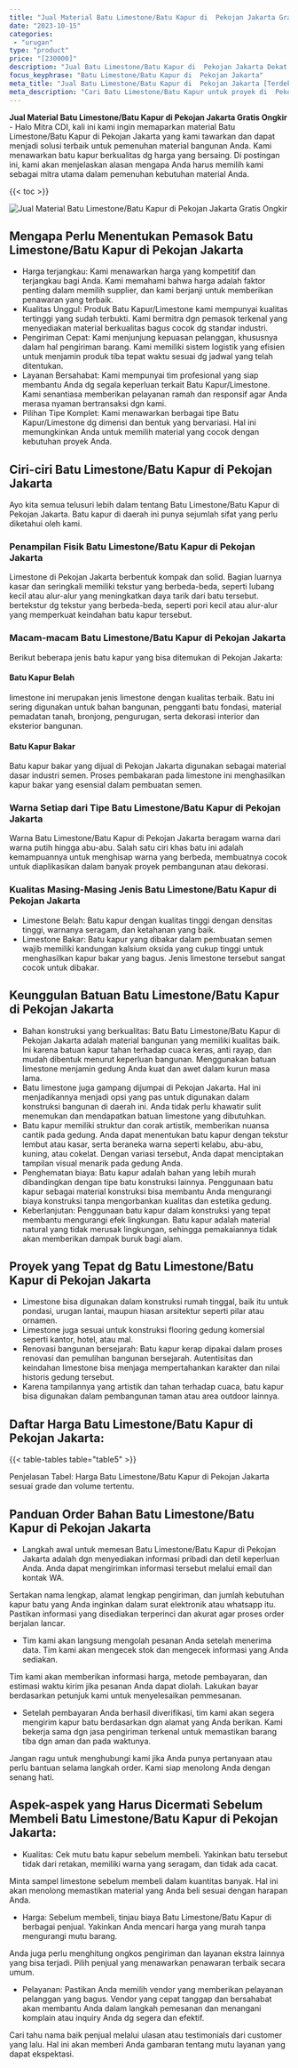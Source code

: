 ```yaml
---
title: "Jual Material Batu Limestone/Batu Kapur di  Pekojan Jakarta Gratis Ongkir"
date: "2023-10-15"
categories:
 - "urugan"
type: "product"
price: "[230000]"
description: "Jual Batu Limestone/Batu Kapur di  Pekojan Jakarta Dekat. Batu Limestone/Batu Kapur ini sering digunakan dalam proyek konstruksi sebagai material dinding yang elegan dan tahan lama. Silakan hubungi kami untuk informasi lebih lanjut."
focus_keyphrase: "Batu Limestone/Batu Kapur di  Pekojan Jakarta"
meta_title: "Jual Batu Limestone/Batu Kapur di  Pekojan Jakarta [Terdekat] - CDI"
meta_description: "Cari Batu Limestone/Batu Kapur untuk proyek di  Pekojan Jakarta? Kami menawarkan Batu Limestone/Batu Kapur berkualitas untuk material dinding. Dapatkan penawaran terbaik sekarang."
---
```


**Jual Material Batu Limestone/Batu Kapur di  Pekojan Jakarta Gratis Ongkir** - Halo Mitra CDI, kali ini kami ingin memaparkan material Batu Limestone/Batu Kapur di  Pekojan Jakarta yang kami tawarkan dan dapat menjadi solusi terbaik untuk pemenuhan material bangunan Anda. Kami menawarkan batu kapur berkualitas dg harga yang bersaing. Di postingan ini, kami akan menjelaskan alasan mengapa Anda harus memilih kami sebagai mitra utama dalam pemenuhan kebutuhan material Anda.

{{< toc >}}

![Jual Material Batu Limestone/Batu Kapur di  Pekojan Jakarta Gratis Ongkir](/images/urugan/batu-limestone-37.jpg)

## Mengapa Perlu Menentukan Pemasok Batu Limestone/Batu Kapur di  Pekojan Jakarta

*   Harga terjangkau: Kami menawarkan harga yang kompetitif dan terjangkau bagi Anda. Kami memahami bahwa harga adalah faktor penting dalam memilih supplier, dan kami berjanji untuk memberikan penawaran yang terbaik.
*   Kualitas Unggul: Produk Batu Kapur/Limestone kami mempunyai kualitas tertinggi yang sudah terbukti. Kami bermitra dgn pemasok terkenal yang menyediakan material berkualitas bagus cocok dg standar industri.
*   Pengiriman Cepat: Kami menjunjung kepuasan pelanggan, khususnya dalam hal pengiriman barang. Kami memiliki sistem logistik yang efisien untuk menjamin produk tiba tepat waktu sesuai dg jadwal yang telah ditentukan.
*   Layanan Bersahabat: Kami mempunyai tim profesional yang siap membantu Anda dg segala keperluan terkait Batu Kapur/Limestone. Kami senantiasa memberikan pelayanan ramah dan responsif agar Anda merasa nyaman bertransaksi dgn kami.
*   Pilihan Tipe Komplet: Kami menawarkan berbagai tipe Batu Kapur/Limestone dg dimensi dan bentuk yang bervariasi. Hal ini memungkinkan Anda untuk memilih material yang cocok dengan kebutuhan proyek Anda.

## Ciri-ciri Batu Limestone/Batu Kapur di  Pekojan Jakarta

Ayo kita semua telusuri lebih dalam tentang Batu Limestone/Batu Kapur di  Pekojan Jakarta. Batu kapur di daerah ini punya sejumlah sifat yang perlu diketahui oleh kami.

### Penampilan Fisik Batu Limestone/Batu Kapur di  Pekojan Jakarta

Limestone di  Pekojan Jakarta berbentuk kompak dan solid. Bagian luarnya kasar dan seringkali memiliki tekstur yang berbeda-beda, seperti lubang kecil atau alur-alur yang meningkatkan daya tarik dari batu tersebut. bertekstur dg tekstur yang berbeda-beda, seperti pori kecil atau alur-alur yang memperkuat keindahan batu kapur tersebut.

### Macam-macam Batu Limestone/Batu Kapur di  Pekojan Jakarta

Berikut beberapa jenis batu kapur yang bisa ditemukan di  Pekojan Jakarta:

#### Batu Kapur Belah

limestone ini merupakan jenis limestone dengan kualitas terbaik. Batu ini sering digunakan untuk bahan bangunan, pengganti batu fondasi, material pemadatan tanah, bronjong, pengurugan, serta dekorasi interior dan eksterior bangunan.

#### Batu Kapur Bakar

Batu kapur bakar yang dijual di  Pekojan Jakarta digunakan sebagai material dasar industri semen. Proses pembakaran pada limestone ini menghasilkan kapur bakar yang esensial dalam pembuatan semen.

### Warna Setiap dari Tipe Batu Limestone/Batu Kapur di  Pekojan Jakarta

Warna Batu Limestone/Batu Kapur di  Pekojan Jakarta beragam warna dari warna putih hingga abu-abu. Salah satu ciri khas batu ini adalah kemampuannya untuk menghisap warna yang berbeda, membuatnya cocok untuk diaplikasikan dalam banyak proyek pembangunan atau dekorasi.

### Kualitas Masing-Masing Jenis Batu Limestone/Batu Kapur di  Pekojan Jakarta

*   Limestone Belah: Batu kapur dengan kualitas tinggi dengan densitas tinggi, warnanya seragam, dan ketahanan yang baik.
*   Limestone Bakar: Batu kapur yang dibakar dalam pembuatan semen wajib memiliki kandungan kalsium oksida yang cukup tinggi untuk menghasilkan kapur bakar yang bagus. Jenis limestone tersebut sangat cocok untuk dibakar.

## Keunggulan Batuan Batu Limestone/Batu Kapur di  Pekojan Jakarta

*   Bahan konstruksi yang berkualitas: Batu Batu Limestone/Batu Kapur di  Pekojan Jakarta adalah material bangunan yang memiliki kualitas baik. Ini karena batuan kapur tahan terhadap cuaca keras, anti rayap, dan mudah dibentuk menurut keperluan bangunan. Menggunakan batuan limestone menjamin gedung Anda kuat dan awet dalam kurun masa lama.
*   Batu limestone juga gampang dijumpai di  Pekojan Jakarta. Hal ini menjadikannya menjadi opsi yang pas untuk digunakan dalam konstruksi bangunan di daerah ini. Anda tidak perlu khawatir sulit menemukan dan mendapatkan batuan limestone yang dibutuhkan.
*   Batu kapur memiliki struktur dan corak artistik, memberikan nuansa cantik pada gedung. Anda dapat menentukan batu kapur dengan tekstur lembut atau kasar, serta beraneka warna seperti kelabu, abu-abu, kuning, atau cokelat. Dengan variasi tersebut, Anda dapat menciptakan tampilan visual menarik pada gedung Anda.
*   Penghematan biaya: Batu kapur adalah bahan yang lebih murah dibandingkan dengan tipe batu konstruksi lainnya. Penggunaan batu kapur sebagai material konstruksi bisa membantu Anda mengurangi biaya konstruksi tanpa mengorbankan kualitas dan estetika gedung.
*   Keberlanjutan: Penggunaan batu kapur dalam konstruksi yang tepat membantu mengurangi efek lingkungan. Batu kapur adalah material natural yang tidak merusak lingkungan, sehingga pemakaiannya tidak akan memberikan dampak buruk bagi alam.

## Proyek yang Tepat dg Batu Limestone/Batu Kapur di  Pekojan Jakarta

*   Limestone bisa digunakan dalam konstruksi rumah tinggal, baik itu untuk pondasi, urugan lantai, maupun hiasan arsitektur seperti pilar atau ornamen.
*   Limestone juga sesuai untuk konstruksi flooring gedung komersial seperti kantor, hotel, atau mal.
*   Renovasi bangunan bersejarah: Batu kapur kerap dipakai dalam proses renovasi dan pemulihan bangunan bersejarah. Autentisitas dan keindahan limestone bisa menjaga mempertahankan karakter dan nilai historis gedung tersebut.
*   Karena tampilannya yang artistik dan tahan terhadap cuaca, batu kapur bisa digunakan dalam pembangunan taman atau area outdoor lainnya.

## Daftar Harga Batu Limestone/Batu Kapur di  Pekojan Jakarta:

{{< table-tables table="table5" >}}

Penjelasan Tabel: Harga Batu Limestone/Batu Kapur di  Pekojan Jakarta sesuai grade dan volume tertentu.

## Panduan Order Bahan Batu Limestone/Batu Kapur di  Pekojan Jakarta

*   Langkah awal untuk memesan Batu Limestone/Batu Kapur di  Pekojan Jakarta adalah dgn menyediakan informasi pribadi dan detil keperluan Anda. Anda dapat mengirimkan informasi tersebut melalui email dan kontak WA.

Sertakan nama lengkap, alamat lengkap pengiriman, dan jumlah kebutuhan kapur batu yang Anda inginkan dalam surat elektronik atau whatsapp itu. Pastikan informasi yang disediakan terperinci dan akurat agar proses order berjalan lancar.
*   Tim kami akan langsung mengolah pesanan Anda setelah menerima data. Tim kami akan mengecek stok dan mengecek informasi yang Anda sediakan.

Tim kami akan memberikan informasi harga, metode pembayaran, dan estimasi waktu kirim jika pesanan Anda dapat diolah. Lakukan bayar berdasarkan petunjuk kami untuk menyelesaikan pemmesanan.
*   Setelah pembayaran Anda berhasil diverifikasi, tim kami akan segera mengirim kapur batu berdasarkan dgn alamat yang Anda berikan. Kami bekerja sama dgn jasa pengiriman terkenal untuk memastikan barang tiba dgn aman dan pada waktunya.

Jangan ragu untuk menghubungi kami jika Anda punya pertanyaan atau perlu bantuan selama langkah order. Kami siap menolong Anda dengan senang hati.

## Aspek-aspek yang Harus Dicermati Sebelum Membeli Batu Limestone/Batu Kapur di  Pekojan Jakarta:

*   Kualitas: Cek mutu batu kapur sebelum membeli. Yakinkan batu tersebut tidak dari retakan, memiliki warna yang seragam, dan tidak ada cacat.

Minta sampel limestone sebelum membeli dalam kuantitas banyak. Hal ini akan menolong memastikan material yang Anda beli sesuai dengan harapan Anda.
*   Harga: Sebelum membeli, tinjau biaya Batu Limestone/Batu Kapur di berbagai penjual. Yakinkan Anda mencari harga yang murah tanpa mengurangi mutu barang.

Anda juga perlu menghitung ongkos pengiriman dan layanan ekstra lainnya yang bisa terjadi. Pilih penjual yang menawarkan penawaran terbaik secara umum.
*   Pelayanan: Pastikan Anda memilih vendor yang memberikan pelayanan pelanggan yang bagus. Vendor yang cepat tanggap dan bersahabat akan membantu Anda dalam langkah pemesanan dan menangani komplain atau inquiry Anda dg segera dan efektif.

Cari tahu nama baik penjual melalui ulasan atau testimonials dari customer yang lalu. Hal ini akan memberi Anda gambaran tentang mutu layanan yang dapat ekspektasi.